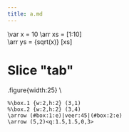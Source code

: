 ```yaml
---
title: a.md
---
```

\var x = 10
\arr xs = [1:10]          
\arr ys = {sqrt(x)} [xs]

# Slice "tab"

.figure{width:25}
\\
```img{frame,background:grid}
%\box.1 {w:2,h:2} (3,1)
%\box.2 {w:2,h:2} (3,4)
\arrow (#box:1:e)|veer:45|(#box:2:e)
\arrow (5,2)<q:1.5,1.5,0,3>
```

